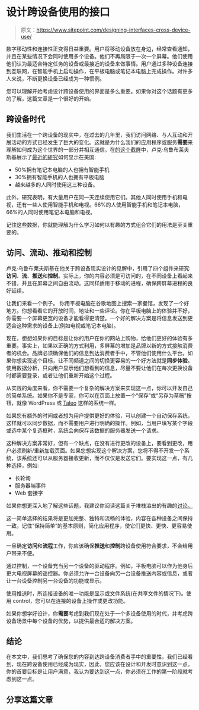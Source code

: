 # 设计跨设备使用的接口

> 原文：<https://www.sitepoint.com/designing-interfaces-cross-device-use/>

数字移动性和连接性正变得日益重要。用户将移动设备放在身边，经常查看通知，并且在某些情况下会同时使用多个设备。他们不再局限于一次一个屏幕。他们使用他们认为最适合特定任务的设备或最接近的设备来做事情。用户通过多种设备连接到互联网，在智能手机上启动操作，在平板电脑或笔记本电脑上完成操作。对许多人来说，不断更换设备已经成为一种惯例。

您可以理解开始考虑设计跨设备使用的界面是多么重要。如果你对这个话题有更多的了解，这篇文章是一个很好的开始。

## 跨设备时代

我们生活在一个跨设备的现实中，在过去的几年里，我们访问网络、与人互动和开展活动的方式已经发生了巨大的变化。这就是为什么我们的应用程序或服务**需要**来理解如何成为这个世界的一部分并相互通信。在[的这个截屏](https://www.youtube.com/watch?v=Q75qRDA3dcU)中，卢克·乌鲁布莱夫斯基展示了[最近的研究](http://www.pewinternet.org/fact-sheets/mobile-technology-fact-sheet/)如何显示在美国:

*   50%拥有笔记本电脑的人也拥有智能手机
*   30%拥有智能手机的人也拥有平板电脑
*   越来越多的人同时使用这三种设备。

此外，研究表明，有大量用户在同一天连续使用它们。其他人同时使用手机和电视，还有一些人使用智能手机和电视。66%的人使用智能手机和笔记本电脑，66%的人同时使用笔记本电脑和电视。

记住这些数据，你就能理解为什么学习如何以有趣的方式组合它们的用法是至关重要的。

## 访问、流动、推动和控制

卢克·乌鲁布莱夫斯基在他关于跨设备现实设计的见解中，引用了四个组件来研究:**访问**、**流**、**推送**和**控制**。实际上，你的内容必须是可访问的，在不同设备上看起来不错，并且在屏幕之间自由流动。这同样适用于移动的进程，确保跨屏幕进程的良好延续。

让我们来看一个例子。
你用平板电脑在谷歌地图上搜索一家餐馆，发现了一个好地方。你想看看它的开放时间，地址和一些评论。你在平板电脑上的体验并不好，你需要一个屏幕更宽的设备才能看得更清楚。一个好的解决方案是将信息发送到更适合这种需求的设备上(例如电视或笔记本电脑)。

现在，想想如果你的目标是让你的用户在你的网站上购物，给他们更好的体验有多重要。事实上，如果以正确的方式利用，多屏幕的增加是品牌以新的方式接触消费者的机会。品牌必须确保他们的信息到达消费者手中，不管他们使用什么平台。如果你想实现这个目标，让不同频道之间的切换更容易的一个好方法就是**同步体验**。使用数据分析，只向用户显示他们想看到的信息，尽量不要让他们在每次更换设备时都需要登录，或者让他们重新开始这个过程。

从实践的角度来看，你不需要一个复杂的解决方案来实现这一点，你可以开发自己的简单系统。如果你不是专家，你可以在页面上放置一个“保存”或“另存为草稿”按钮，就像 WordPress 或 [Taleo](http://www.taleo.net) 这样的系统一样。

如果您有额外的时间或者想为用户提供更好的体验，可以创建一个自动保存系统，这样就可以同步数据，而不需要用户进行明确的操作。例如，当用户填写某个字段或选中某个复选框时，系统会向保存该数据的服务器发送一个请求。

这种解决方案非常好，但有一个缺点，在没有进行更改的设备上，要看到更改，用户必须刷新/重新加载页面。如果您想实现这个解决方案，您将不得不开发一个系统，该系统还可以从服务器接收更新，而不仅仅是发送它们。要实现这一点，有几种选择，例如:

*   长轮询
*   服务器端事件
*   Web 套接字

如果你想更深入地了解这些话题，我建议你阅读这篇关于堆栈溢出的有趣的[讨论。](http://stackoverflow.com/questions/11077857/what-are-long-polling-websockets-server-sent-events-sse-and-comet)

这一简单选择的结果将是更加完整、独特和流畅的体验，内容在各种设备之间保持一致。记住“保持简单”的基本原则，简化应用程序，使它们更快、更快、更容易使用。

一旦确定**访问**和**流程**工作，你应该确保**推送**和**控制**跨设备使用符合要求，不会给用户带来不便。

通过控制，一个设备充当另一个设备的驱动程序。例如，平板电脑可以作为他身后更大电视屏幕的遥控器。你必须允许一台设备向另一台设备推送内容或信息，或者让一台设备控制另一台设备的功能或显示。

使用推送时，所连接设备的唯一功能是显示或文件系统(在共享文件的情况下)。使用 control，您可以在连接的设备上操作或更改功能。

如果你想学好设计，你**需要**考虑到我们现在处于一个多设备使用的时代，并考虑跨设备场景中每个设备的优势，以提供最合适的解决方案。

## 结论

在本文中，我们思考了确保您的内容到达跨设备消费者手中的重要性。我们已经看到，现在跨设备使用已经成为现实，因此，您应该在设计和开发时意识到这一点。你的首要目标是让用户满意，我认为要达到这一点，你必须在工作的第一阶段就考虑到这一点。

## 分享这篇文章